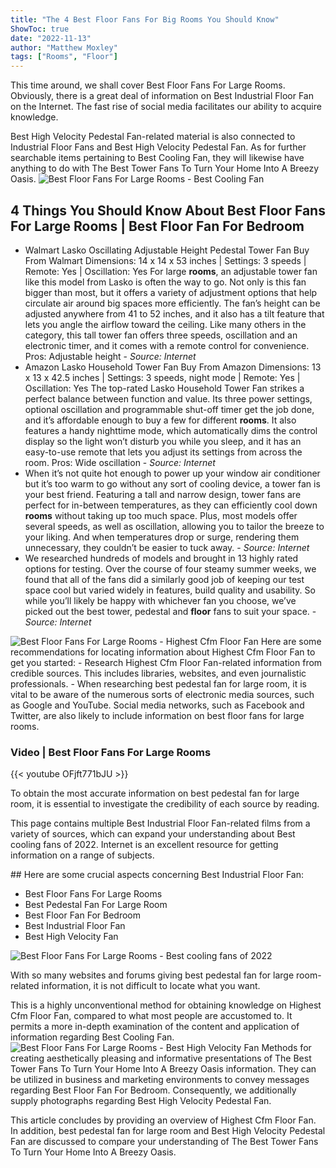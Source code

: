 ```yaml
---
title: "The 4 Best Floor Fans For Big Rooms You Should Know"
ShowToc: true 
date: "2022-11-13"
author: "Matthew Moxley" 
tags: ["Rooms", "Floor"]
---
```


	
This time around, we shall cover Best Floor Fans For Large Rooms. Obviously, there is a great deal of information on Best Industrial Floor Fan on the Internet. The fast rise of social media facilitates our ability to acquire knowledge.

Best High Velocity Pedestal Fan-related material is also connected to Industrial Floor Fans and Best High Velocity Pedestal Fan. As for further searchable items pertaining to Best Cooling Fan, they will likewise have anything to do with The Best Tower Fans To Turn Your Home Into A Breezy Oasis.
<img loading="lazy" src="https://i.pinimg.com/736x/e6/0f/8b/e60f8bb5de9946cb5d565cfbf6386d40--marble-tile-bathroom-tile-bathrooms.jpg" onerror="this.onerror=null;this.src='https://blogger.googleusercontent.com/img/a/AVvXsEhe7F7TRXHtjiKvHb5vS7DmnxvpHiDyoYyYvm1nHB3Qp2_w3BnM6A2eq4v7FYxCC9bfZt3a9vIMtAYEKUiaDQbHMg-ViyGmRIj39MLp0bGFfgfYw1Dc9q_H-T0wiTm3l0Uq42dETrN9eC8aGJ9_IORZsxST1AcLR7np1koOfcc7tnHa4S8Mwz_xD9d0=s16000';" alt="Best Floor Fans For Large Rooms - Best Cooling Fan" >

## 4 Things You Should Know About Best Floor Fans For Large Rooms | Best Floor Fan For Bedroom
-   Walmart Lasko Oscillating Adjustable Height Pedestal Tower Fan Buy From Walmart Dimensions: 14 x 14 x 53 inches | Settings: 3 speeds | Remote: Yes | Oscillation: Yes For large **rooms**, an adjustable tower fan like this model from Lasko is often the way to go. Not only is this fan bigger than most, but it offers a variety of adjustment options that help circulate air around big spaces more efficiently. The fan’s height can be adjusted anywhere from 41 to 52 inches, and it also has a tilt feature that lets you angle the airflow toward the ceiling. Like many others in the category, this tall tower fan offers three speeds, oscillation and an electronic timer, and it comes with a remote control for convenience. Pros: Adjustable height - <cite>Source: Internet</cite>
-   Amazon Lasko Household Tower Fan Buy From Amazon Dimensions: 13 x 13 x 42.5 inches | Settings: 3 speeds, night mode | Remote: Yes | Oscillation: Yes The top-rated Lasko Household Tower Fan strikes a perfect balance between function and value. Its three power settings, optional oscillation and programmable shut-off timer get the job done, and it’s affordable enough to buy a few for different **rooms**. It also features a handy nighttime mode, which automatically dims the control display so the light won’t disturb you while you sleep, and it has an easy-to-use remote that lets you adjust its settings from across the room. Pros: Wide oscillation - <cite>Source: Internet</cite>
-   When it’s not quite hot enough to power up your window air conditioner but it’s too warm to go without any sort of cooling device, a tower fan is your best friend. Featuring a tall and narrow design, tower fans are perfect for in-between temperatures, as they can efficiently cool down **rooms** without taking up too much space. Plus, most models offer several speeds, as well as oscillation, allowing you to tailor the breeze to your liking. And when temperatures drop or surge, rendering them unnecessary, they couldn’t be easier to tuck away. - <cite>Source: Internet</cite>
-   We researched hundreds of models and brought in 13 highly rated options for testing. Over the course of four steamy summer weeks, we found that all of the fans did a similarly good job of keeping our test space cool but varied widely in features, build quality and usability. So while you’ll likely be happy with whichever fan you choose, we’ve picked out the best tower, pedestal and **floor** fans to suit your space. - <cite>Source: Internet</cite>


<img loading="lazy" src="http://greenflexa.com/wp-content/uploads/2018/10/rubber-roll-flooring-outdoor-designs.jpg" onerror="this.onerror=null;this.src='https://blogger.googleusercontent.com/img/a/AVvXsEhe7F7TRXHtjiKvHb5vS7DmnxvpHiDyoYyYvm1nHB3Qp2_w3BnM6A2eq4v7FYxCC9bfZt3a9vIMtAYEKUiaDQbHMg-ViyGmRIj39MLp0bGFfgfYw1Dc9q_H-T0wiTm3l0Uq42dETrN9eC8aGJ9_IORZsxST1AcLR7np1koOfcc7tnHa4S8Mwz_xD9d0=s16000';" alt="Best Floor Fans For Large Rooms - Highest Cfm Floor Fan" >
Here are some recommendations for locating information about Highest Cfm Floor Fan to get you started:
- Research Highest Cfm Floor Fan-related information from credible sources. This includes libraries, websites, and even journalistic professionals.
- When researching best pedestal fan for large room, it is vital to be aware of the numerous sorts of electronic media sources, such as Google and YouTube. Social media networks, such as Facebook and Twitter, are also likely to include information on best floor fans for large rooms.

### Video | Best Floor Fans For Large Rooms
{{< youtube OFjft771bJU >}} 

To obtain the most accurate information on best pedestal fan for large room, it is essential to investigate the credibility of each source by reading.

This page contains multiple Best Industrial Floor Fan-related films from a variety of sources, which can expand your understanding about Best cooling fans of 2022. Internet is an excellent resource for getting information on a range of subjects.
<script async="async" data-cfasync="false" src="//normallydemandedalter.com/fe63df3c5408708b15d8dc3d9b206b31/invoke.js"></script>
<div id="container-fe63df3c5408708b15d8dc3d9b206b31"></div>
## Here are some crucial aspects concerning Best Industrial Floor Fan:

- Best Floor Fans For Large Rooms
- Best Pedestal Fan For Large Room
- Best Floor Fan For Bedroom
- Best Industrial Floor Fan
- Best High Velocity Fan

 <img loading="lazy" src="https://fthmb.tqn.com/TSqJWQk-TI3pdhWLjFIlst4gF7k=/3400x5100/filters:fill(auto,1)/hallway-with-mirror-on-wall-in-home-482184153-587572cb3df78c17b6de66d9.jpg" onerror="this.onerror=null;this.src='https://blogger.googleusercontent.com/img/a/AVvXsEhe7F7TRXHtjiKvHb5vS7DmnxvpHiDyoYyYvm1nHB3Qp2_w3BnM6A2eq4v7FYxCC9bfZt3a9vIMtAYEKUiaDQbHMg-ViyGmRIj39MLp0bGFfgfYw1Dc9q_H-T0wiTm3l0Uq42dETrN9eC8aGJ9_IORZsxST1AcLR7np1koOfcc7tnHa4S8Mwz_xD9d0=s16000';" alt="Best Floor Fans For Large Rooms - Best cooling fans of 2022" >

With so many websites and forums giving best pedestal fan for large room-related information, it is not difficult to locate what you want.

This is a highly unconventional method for obtaining knowledge on Highest Cfm Floor Fan, compared to what most people are accustomed to. It permits a more in-depth examination of the content and application of information regarding Best Cooling Fan.
<img loading="lazy" src="https://diyhomedesignideas.com/photos/template/8nod06i7wx7c4nozlcv8.jpeg" onerror="this.onerror=null;this.src='https://blogger.googleusercontent.com/img/a/AVvXsEhe7F7TRXHtjiKvHb5vS7DmnxvpHiDyoYyYvm1nHB3Qp2_w3BnM6A2eq4v7FYxCC9bfZt3a9vIMtAYEKUiaDQbHMg-ViyGmRIj39MLp0bGFfgfYw1Dc9q_H-T0wiTm3l0Uq42dETrN9eC8aGJ9_IORZsxST1AcLR7np1koOfcc7tnHa4S8Mwz_xD9d0=s16000';" alt="Best Floor Fans For Large Rooms - Best High Velocity Fan" >
Methods for creating aesthetically pleasing and informative presentations of The Best Tower Fans To Turn Your Home Into A Breezy Oasis information. They can be utilized in business and marketing environments to convey messages regarding Best Floor Fan For Bedroom. Consequently, we additionally supply photographs regarding Best High Velocity Pedestal Fan.

This article concludes by providing an overview of Highest Cfm Floor Fan. In addition, best pedestal fan for large room and Best High Velocity Pedestal Fan are discussed to compare your understanding of The Best Tower Fans To Turn Your Home Into A Breezy Oasis.
	
	

